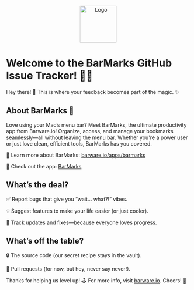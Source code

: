 <p align="center">
    <img src="https://barware.io/_next/static/media/barmarks.546cfcde.png" alt="Logo" height="100px">
</p>


# Welcome to the BarMarks GitHub Issue Tracker! 🎉🐾

Hey there! 👋 This is where your feedback becomes part of the magic. ✨

## About BarMarks 📌

Love using your Mac’s menu bar? Meet BarMarks, the ultimate productivity app from Barware.io!
Organize, access, and manage your bookmarks seamlessly—all without leaving the menu bar. Whether you're a power user or just love clean, efficient tools, BarMarks has you covered.

🔗 Learn more about BarMarks: [barware.io/apps/barmarks](https://barware.io/apps/barmarks)

🔗 Check out the app: [BarMarks](https://apps.apple.com/az/app/barmarks/id6739710035?mt=12)

## What’s the deal?

✅ Report bugs that give you “wait… what?!” vibes.

💡 Suggest features to make your life easier (or just cooler).

📣 Track updates and fixes—because everyone loves progress.


## What’s off the table?

🔒 The source code (our secret recipe stays in the vault).

🚫 Pull requests (for now, but hey, never say never!).

Thanks for helping us level up! 🕹️
For more info, visit [barware.io](https://barware.io/). Cheers! 🥂
